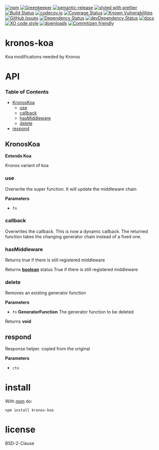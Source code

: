[![npm](https://img.shields.io/npm/v/kronos-koa.svg)](https://www.npmjs.com/package/kronos-koa)
[![Greenkeeper](https://badges.greenkeeper.io/Kronos-Integration/kronos-koa.svg)](https://greenkeeper.io/)
[![semantic-release](https://img.shields.io/badge/%20%20%F0%9F%93%A6%F0%9F%9A%80-semantic--release-e10079.svg)](https://github.com/Kronos-Integration/kronos-koa)
[![styled with prettier](https://img.shields.io/badge/styled_with-prettier-ff69b4.svg)](https://github.com/prettier/prettier)
[![Build Status](https://secure.travis-ci.org/Kronos-Integration/kronos-koa.png)](http://travis-ci.org/Kronos-Integration/kronos-koa)
[![codecov.io](http://codecov.io/github/Kronos-Integration/kronos-koa/coverage.svg?branch=master)](http://codecov.io/github/Kronos-Integration/kronos-koa?branch=master)
[![Coverage Status](https://coveralls.io/repos/Kronos-Integration/kronos-koa/badge.svg)](https://coveralls.io/r/Kronos-Integration/kronos-koa)
[![Known Vulnerabilities](https://snyk.io/test/github/Kronos-Integration/kronos-koa/badge.svg)](https://snyk.io/test/github/Kronos-Integration/kronos-koa)
[![GitHub Issues](https://img.shields.io/github/issues/Kronos-Integration/kronos-koa.svg?style=flat-square)](https://github.com/Kronos-Integration/kronos-koa/issues)
[![Dependency Status](https://david-dm.org/Kronos-Integration/kronos-koa.svg)](https://david-dm.org/Kronos-Integration/kronos-koa)
[![devDependency Status](https://david-dm.org/Kronos-Integration/kronos-koa/dev-status.svg)](https://david-dm.org/Kronos-Integration/kronos-koa#info=devDependencies)
[![docs](http://inch-ci.org/github/Kronos-Integration/kronos-koa.svg?branch=master)](http://inch-ci.org/github/Kronos-Integration/kronos-koa)
[![XO code style](https://img.shields.io/badge/code_style-XO-5ed9c7.svg)](https://github.com/sindresorhus/xo)
[![downloads](http://img.shields.io/npm/dm/kronos-koa.svg?style=flat-square)](https://npmjs.org/package/kronos-koa)
[![Commitizen friendly](https://img.shields.io/badge/commitizen-friendly-brightgreen.svg)](http://commitizen.github.io/cz-cli/)

# kronos-koa

Koa modifications needed by Kronos

# API

<!-- Generated by documentation.js. Update this documentation by updating the source code. -->

### Table of Contents

-   [KronosKoa](#kronoskoa)
    -   [use](#use)
    -   [callback](#callback)
    -   [hasMiddleware](#hasmiddleware)
    -   [delete](#delete)
-   [respond](#respond)

## KronosKoa

**Extends Koa**

Kronos variant of koa

### use

Overwrite the super function. It will update the middleware chain

**Parameters**

-   `fn`  

### callback

Overwrites the callback. This is now a dynamic callback.
The returned function takes the changing generator chain
instead of a fixed one.

### hasMiddleware

Returns true if there is still registered middleware

Returns **[boolean](https://developer.mozilla.org/docs/Web/JavaScript/Reference/Global_Objects/Boolean)** status True if there is still registered middleware

### delete

Removes an existing generator function

**Parameters**

-   `fn` **GeneratorFunction** The generator function to be deleted

Returns **void** 

## respond

Response helper.
copied from the original

**Parameters**

-   `ctx`  

# install

With [npm](http://npmjs.org) do:

```shell
npm install kronos-koa
```

# license

BSD-2-Clause

